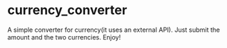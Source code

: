 # currency_converter

A simple converter for currency(it uses an external API). Just submit the amount and the two currencies. Enjoy!
